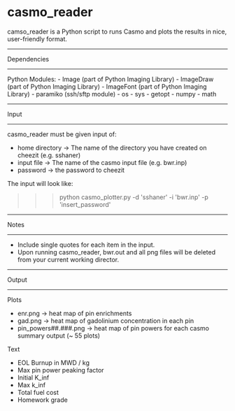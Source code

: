 casmo_reader
============

camso_reader is a Python script to runs Casmo and plots the results in nice, user-friendly format.


*****************************************************
Dependencies
*****************************************************
Python Modules:
    -   Image (part of Python Imaging Library)
    -   ImageDraw (part of Python Imaging Library)
    -   ImageFont (part of Python Imaging Library)
    -   paramiko (ssh/sftp module)
    -   os
    -   sys
    -   getopt
    -   numpy
    -   math
    
*****************************************************
Input
*****************************************************
casmo_reader must be given input of:
- home directory -> The name of the directory you have created on cheezit (e.g. sshaner)
- input file -> The name of the casmo input file (e.g. bwr.inp)
- password -> the password to cheezit

The input will look like:

>>> python casmo_plotter.py -d 'sshaner' -i 'bwr.inp' -p 'insert_password'

*****************************************************
Notes
*****************************************************
- Include single quotes for each item in the input.
- Upon running casmo_reader, bwr.out and all png files will be deleted from your current working director.

*****************************************************
Output
*****************************************************
Plots
- enr.png -> heat map of pin enrichments
- gad.png -> heat map of gadolinium concentration in each pin
- pin_powers##.###.png -> heat map of pin powers for each casmo summary output (~ 55 plots)

Text
- EOL Burnup in MWD / kg
- Max pin power peaking factor
- Initial K_inf
- Max k_inf
- Total fuel cost
- Homework grade















